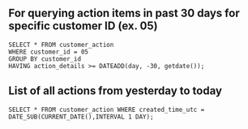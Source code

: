 ## For querying action items in past 30 days for specific customer ID (ex. 05)
```
SELECT * FROM customer_action 
WHERE customer_id = 05 
GROUP BY customer_id 
HAVING action_details >= DATEADD(day, -30, getdate());
```

## List of all actions from yesterday to today
```
SELECT * FROM customer_action WHERE created_time_utc = DATE_SUB(CURRENT_DATE(),INTERVAL 1 DAY);
```